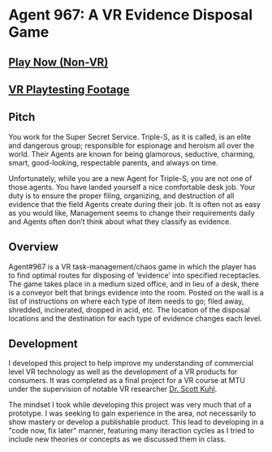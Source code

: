 # Agent 967: A VR Evidence Disposal Game
## [Play Now (Non-VR)](https://jwcain.github.io/Agent967/)
## [VR Playtesting Footage](https://www.youtube.com/watch?v=k6NbXZxOXsc) 
## Pitch
You work for the Super Secret Service. Triple-S, as it is called, is an elite and dangerous group; responsible for espionage and heroism all over the world. Their Agents are known for being glamorous, seductive, charming, smart, good-looking, respectable parents, and always on time.

Unfortunately, while you are a new Agent for Triple-S, you are not one of those agents. You have landed yourself a nice comfortable desk job. Your duty is to ensure the proper filing, organizing, and destruction of all evidence that the field Agents create during their job. It is often not as easy as you would like, Management seems to change their requirements daily and Agents often don’t think about what they classify as evidence.

## Overview
Agent#967 is a VR task-management/chaos game in which the player has to find optimal routes for disposing of ‘evidence’ into specified receptacles. The game takes place in a medium sized office, and in lieu of a desk, there is a conveyor belt that brings evidence into the room. Posted on the wall is a list of instructions on where each type of item needs to go; filed away, shredded, incinerated, dropped in acid, etc. The location of the disposal locations and the destination for each type of evidence changes each level.



## Development

I developed this project to help improve my understanding of commercial level VR technology as well as the development of a VR products for consumers. It was completed as a final project for a VR course at MTU under the supervision of notable VR researcher [Dr. Scott Kuhl](https://www.mtu.edu/cs/department/faculty-staff/faculty/kuhl/).

The mindset I took while developing this project was very much that of a prototype. I was seeking to gain experience in the area, not necessarily to show mastery or develop a publishable product. This lead to developing in a "code now, fix later" manner, featuring many iteraction cycles as I tried to include new theories or concepts as we discussed them in class.

